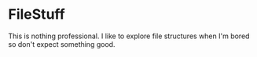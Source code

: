 # FileStuff
This is nothing professional. I like to explore file structures when I'm bored so don't expect something good.